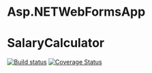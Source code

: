# Asp.NETWebFormsApp

# SalaryCalculator

[![Build status](https://ci.appveyor.com/api/projects/status/se8cihlsdj00miix/branch/master?svg=true)](https://ci.appveyor.com/project/alexnestorov/asp-netwebformsapp/branch/master)
[![Coverage Status](https://coveralls.io/repos/github/Team-Ressurrection/ASP.NETWebFormsApp/badge.svg?branch=master)](https://coveralls.io/github/Team-Ressurrection/ASP.NETWebFormsApp?branch=master)
